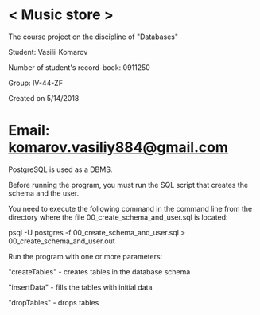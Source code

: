 < Music store >
=====================

The course project on the discipline of "Databases"


Student: Vasilii Komarov

Number of student's record-book: 0911250

Group: IV-44-ZF


Created on 5/14/2018

Email: komarov.vasiliy884@gmail.com
=====================

PostgreSQL is used as a DBMS.

Before running the program, you must run the SQL script that creates the schema and the user.

You need to execute the following command in the command line from the directory where the file 00_create_schema_and_user.sql is located:


psql -U postgres -f 00_create_schema_and_user.sql > 00_create_schema_and_user.out


Run the program with one or more parameters:


"createTables" - creates tables in the database schema

"insertData" - fills the tables with initial data

"dropTables" - drops tables
